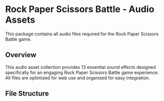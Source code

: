 # Rock Paper Scissors Battle - Audio Assets

This package contains all audio files required for the Rock Paper Scissors Battle game.

## Overview

This audio asset collection provides 13 essential sound effects designed specifically for an engaging Rock Paper Scissors Battle game experience. All files are optimized for web use and organized for easy integration.

## File Structure

